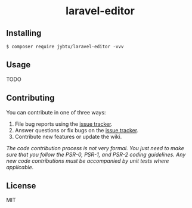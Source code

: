 <h1 align="center"> laravel-editor </h1>

## Installing

```shell
$ composer require jybtx/laravel-editor -vvv
```

## Usage

TODO

## Contributing

You can contribute in one of three ways:

1. File bug reports using the [issue tracker](https://github.com/jybtx/laravel-editor/issues).
2. Answer questions or fix bugs on the [issue tracker](https://github.com/jybtx/laravel-editor/issues).
3. Contribute new features or update the wiki.

_The code contribution process is not very formal. You just need to make sure that you follow the PSR-0, PSR-1, and PSR-2 coding guidelines. Any new code contributions must be accompanied by unit tests where applicable._

## License

MIT
